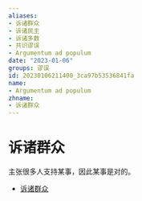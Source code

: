 ```yaml
---
aliases:
- 诉诸群众
- 诉诸民主
- 诉诸多数
- 共识谬误
- Argumentum ad populum
date: "2023-01-06"
groups: 谬误
id: 20230106211400_3ca97b53536841fa
name:
- Argumentum ad populum
zhname:
- 诉诸群众
---
```


# 诉诸群众

主张很多人支持某事，因此某事是对的。

* [诉诸群众](https://zh.wikipedia.org/wiki/%E8%A8%B4%E8%AB%B8%E7%BE%A4%E7%9C%BE)
